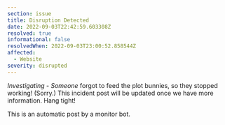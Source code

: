 ```yaml
---
section: issue
title: Disruption Detected
date: 2022-09-03T22:42:59.603308Z
resolved: true
informational: false
resolvedWhen: 2022-09-03T23:00:52.858544Z
affected:
  - Website
severity: disrupted
---
```

*Investigating* - _Someone_ forgot to feed the plot bunnies, so they stopped working! (Sorry.) This incident post will be updated once we have more information. Hang tight!

This is an automatic post by a monitor bot.
        